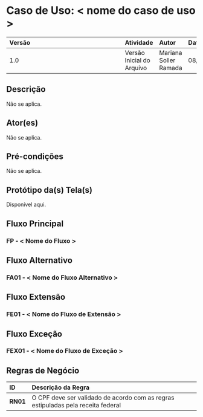 # Caso de Uso: < nome do caso de uso >


| <div style="width:290px">Versão</div> | Atividade | Autor | Data |
|:------------|:----------------|:--------------|:----------------|
| 1.0 | Versão Inicial do Arquivo | Mariana Soller Ramada  | 08/04/2025 |

## **Descrição**
Não se aplica.

## **Ator(es)**
Não se aplica.

## **Pré-condições**
Não se aplica.

## **Protótipo da(s) Tela(s)**

Disponível aqui<link>.

<a name="FP"></a>

## **Fluxo Principal**
### FP - < Nome do Fluxo >

<a name="FA"></a>

## **Fluxo Alternativo**

<a name="FA01"></a>

### FA01 - < Nome do Fluxo Alternativo >


<a name="FE"></a>

## **Fluxo Extensão**

<a name="FE01"></a>

### FE01 - < Nome do Fluxo de Extensão >

<a name="FEX"></a>

## **Fluxo Exceção**

<a name="FEX01"></a>

### FEX01 - < Nome do Fluxo de Exceção >

<a name="RN"></a>

## Regras de Negócio

| ID | Descrição da Regra |
|:-----|:-----|
| **RN01** | O CPF deve ser validado de acordo com as regras estipuladas pela receita federal |


